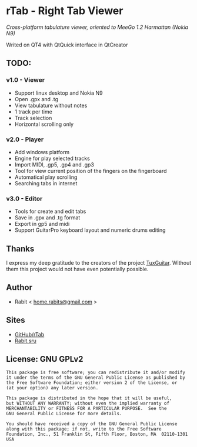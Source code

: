rTab - Right Tab Viewer
=======================

*Cross-platform tabulature viewer, oriented to MeeGo 1.2 Harmattan (Nokia N9)*

Writed on QT4 with QtQuick interface in QtCreator

## TODO:
### v1.0 - Viewer

 * Support linux desktop and Nokia N9
 * Open .gpx and .tg
 * View tabulature without notes
 * 1 track per time
 * Track selection
 * Horizontal scrolling only

### v2.0 - Player

 * Add windows platform
 * Engine for play selected tracks
 * Import MIDI, .gp5, .gp4 and .gp3
 * Tool for view current position of the fingers on the fingerboard
 * Automatical play scrolling
 * Searching tabs in internet

### v3.0 - Editor

 * Tools for create and edit tabs
 * Save in .gpx and .tg format
 * Export in gp5 and midi
 * Support GuitarPro keyboard layout and numeric drums editing

## Thanks

I express my deep gratitude to the creators of the project [TuxGuitar](http://www.tuxguitar.com.ar/). Without them this project would not have even potentially possible.

## Author

 * Rabit < home.rabits@gmail.com >

## Sites

 * [GitHub/rTab](https://github.com/rabits/rtab)
 * [Rabit.sru](http://rabits.ru)

## License: GNU GPLv2

    This package is free software; you can redistribute it and/or modify
    it under the terms of the GNU General Public License as published by
    the Free Software Foundation; either version 2 of the License, or
    (at your option) any later version.

    This package is distributed in the hope that it will be useful,
    but WITHOUT ANY WARRANTY; without even the implied warranty of
    MERCHANTABILITY or FITNESS FOR A PARTICULAR PURPOSE.  See the
    GNU General Public License for more details.

    You should have received a copy of the GNU General Public License
    along with this package; if not, write to the Free Software
    Foundation, Inc., 51 Franklin St, Fifth Floor, Boston, MA  02110-1301 USA
